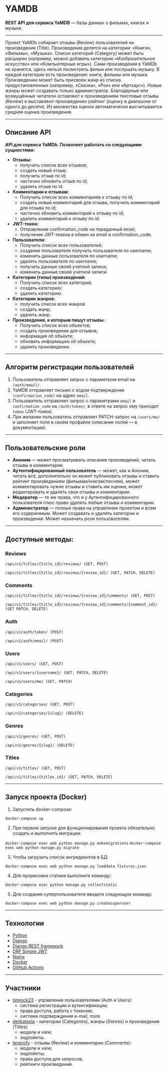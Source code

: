 # **YAMDB**
**REST API для сервиса YaMDB** — базы данных о фильмах, книгах и музыке.
***
Проект YaMDb собирает отзывы (Review) пользователей на произведения (Title). Произведения делятся на категории: «Книги», «Фильмы», «Музыка». Список категорий (Category) может быть расширен (например, можно добавить категорию «Изобразительное искусство» или «Компьютерные игры»).
Сами произведения в YaMDb не хранятся, здесь нельзя посмотреть фильм или послушать музыку.
В каждой категории есть произведения: книги, фильмы или музыка. Произведению может быть присвоен жанр из списка предустановленных (например, «Сказка», «Рок» или «Артхаус»). Новые жанры может создавать только администратор.
Благодарные или возмущённые читатели оставляют к произведениям текстовые отзывы (Review) и выставляют произведению рейтинг (оценку в диапазоне от одного до десяти). Из множества оценок автоматически высчитывается средняя оценка произведения.
***
## **Описание API**
**API для сервиса YaMDb. Позволяет работать со следующими сущностями:**
- **Отзывы:**
  + получить список всех отзывов;
  + создать новый отзыв;
  + получить отзыв по id;
  + частично обновить отзыв по id;
  + удалить отзыв по id.
- **Комментарии к отзывам:**
  + Получить список всех комментариев к отзыву по id;
  + создать новый комментарий для отзыва, получить комментарий для отзыва по id;
  + частично обновить комментарий к отзыву по id;
  + удалить комментарий к отзыву по id.
- **JWT-токен:**
  + Отправление confirmation_code на переданный email;
  + получение JWT-токена в обмен на email и confirmation_code.
- **Пользователи:**
  + Получить список всех пользователей;
  + создание пользователя получить пользователя по username;
  + изменить данные пользователя по username;
  + удалить пользователя по username;
  + получить данные своей учетной записи;
  + изменить данные своей учетной записи.
- **Категории (типы) произведений:**
  + Получить список всех категорий;
  + создать категорию;
  + удалить категорию.
- **Категории жанров:**
  + получить список всех жанров
  + создать жанр;
  + удалить жанр.
- **Произведения, к которым пишут отзывы:**
  + Получить список всех объектов;
  + создать произведение для отзывов;
  + информация об объекте;
  + обновить информацию об объекте;
  + удалить произведение.
***
## **Алгоритм регистрации пользователей**
1. Пользователь отправляет запрос с параметром email на `/auth/email/`.
2. YaMDB отправляет письмо с кодом подтверждения `(confirmation_code)` на адрес `email`.
3. Пользователь отправляет запрос с параметрами `email` и `confirmation_code` на `/auth/token/`, в ответе на запрос ему приходит `token` (JWT-токен).
4. При желании пользователь отправляет PATCH-запрос на `/users/me/` и заполняет поля в своём профайле (описание полей — в документации).
***
## **Пользовательские роли**
- **Аноним** — может просматривать описания произведений, читать отзывы и комментарии.
- **Аутентифицированный пользователь** — может, как и Аноним, читать всё, дополнительно он может публиковать отзывы и ставить рейтинг произведениям (фильмам/книгам/песням), может комментировать чужие отзывы и ставить им оценки; может редактировать и удалять свои отзывы и комментарии.
- **Модератор** — те же права, что и у Аутентифицированного пользователя плюс право удалять любые отзывы и комментарии.
- **Администратор** — полные права на управление проектом и всем его содержимым. Может создавать и удалять категории и произведения. Может назначать роли пользователям.
***
## **Доступные методы:**

### Reviews

`/api/v1/titles/{title_id}/reviews/ (GET, POST)`

`/api/v1/titles/{title_id}/reviews/{review_id}/ (GET, PATCH, DELETE)`

### Comments

`/api/v1/titles/{title_id}/reviews/{review_id}/comments/ (GET, POST)`

`/api/v1/titles/{title_id}/reviews/{review_id}/comments/{comment_id}/ (GET PATCH, DELETE)`

### Auth

`/api/v1/auth/token/ (POST)`

`/api/v1/auth/email/ (POST)`

### Users 

`/api/v1/users/ (GET, POST)`

`/api/v1/users/{username}/ (GET, PATCH, DELETE)`

`/api/v1/users/me/ (GET, PATCH)`

### Categories

`/api/v1/categories/ (GET, POST)`

`/api/v1/categories/{slug}/ (DELETE)`

### Genres

`/api/v1/genres/ (GET, POST)`

`/api/v1/genres/{slug}/ (DELETE)`

### Titles

`/api/v1/titles/ (GET, POST)`

`/api/v1/titles/{titles_id}/ (GET, PATCH, DELETE)`

***
## Запуск проекта (Docker)  
1. Запустить docker-compose:

`docker-compose up`

2. При первом запуске для функционирования проекта обязательно создать и выполнить миграции:

`docker-compose exec web python manage.py makemigrations`
`docker-compose exec web python manage.py migrate`

3. Чтобы загрузить список ингредиентов в БД:

`docker-compose exec web python manage.py loaddata fixtures.json`

4. Для прорисовки статики выполните команду:

`docker-compose exec python manage.py collectstatic`

5. Для создания суперпользователя введите следующую команду:

`docker-compose exec web python manage.py createsuperuser`

***
## **Технологии**
- [Python](https://www.python.org/)
- [Django](https://www.djangoproject.com/)
- [Django REST framework](https://www.django-rest-framework.org/)
- [DRF Simple JWT](https://django-rest-framework-simplejwt.readthedocs.io/en/latest/)
- [Nginx](https://nginx.org/)
- [Docker](https://www.docker.com/)
- [GitHub Actions](https://github.com/features/actions)
***
## **Участники**
- [timrock23](https://github.com/TimRock23) - управление пользователями (Auth и Users):
  + система регистрации и аутентификации;
  + права доступа, работа с токеном;
  + система подтверждения e-mail, поля.
- [delikatesla](https://github.com/Delikatesla) - категории (Categories), жанры (Genres) и произведения (Titles):
  + модели и view;
  + эндпойнты.
- [lenprofy](https://github.com/lenprofy) - отзывы (Review) и комментарии (Comments):
  + модели и view;
  + эндпойнты;
  + права доступа для запросов;
  + рейтинги произведений.
